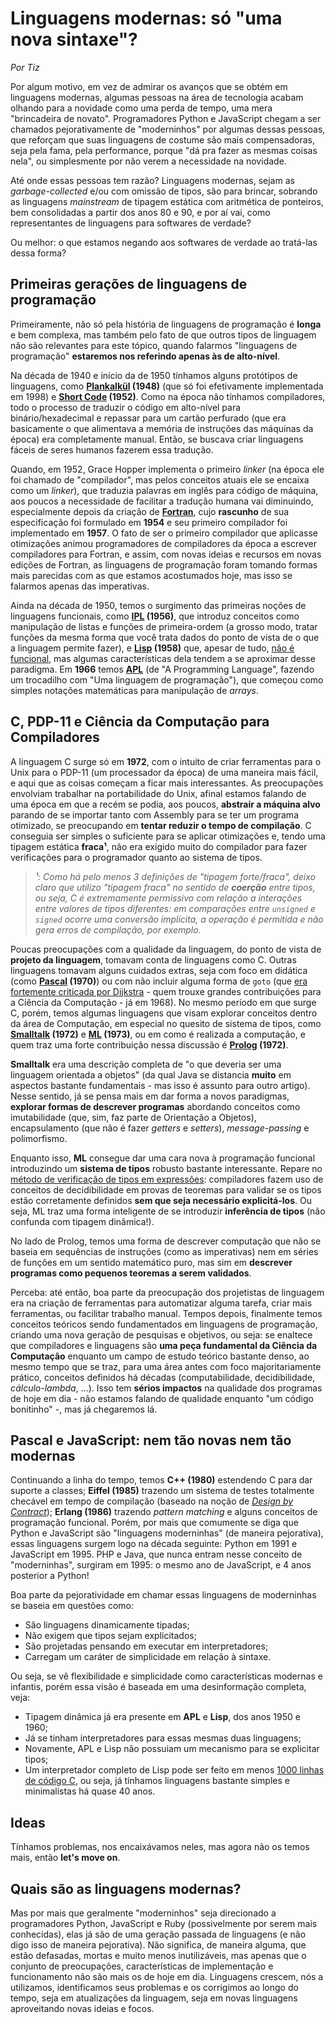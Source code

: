 Linguagens modernas: só "uma nova sintaxe"?
===========================================

_Por Tiz_

Por algum motivo, em vez de admirar os avanços que se obtém em linguagens
modernas, algumas pessoas na área de tecnologia acabam olhando para a novidade
como uma perda de tempo, uma mera "brincadeira de novato". Programadores Python
e JavaScript chegam a ser chamados pejorativamente de "moderninhos" por algumas
dessas pessoas, que reforçam que suas linguagens de costume são mais
compensadoras, seja pela fama, pela performance, porque "dá pra fazer as mesmas
coisas nela", ou simplesmente por não verem a necessidade na novidade.

Até onde essas pessoas tem razão? Linguagens modernas, sejam as
_garbage-collected_ e/ou com omissão de tipos, são para brincar, sobrando as
linguagens _mainstream_ de tipagem estática com aritmética de ponteiros, bem
consolidadas a partir dos anos 80 e 90, e por aí vai, como representantes de
linguagens para softwares de verdade?

Ou melhor: o que estamos negando aos softwares de verdade ao tratá-las dessa
forma?

Primeiras gerações de linguagens de programação
-----------------------------------------------

Primeiramente, não só pela história de linguagens de programação é **longa** e
bem complexa, mas também pelo fato de que outros tipos de linguagem não são
relevantes para este tópico, quando falarmos "linguagens de programação"
**estaremos nos referindo apenas às de alto-nível**.

Na década de 1940 e início da de 1950 tínhamos alguns protótipos de linguagens,
como **[Plankalkül](https://en.wikipedia.org/wiki/Plankalk%C3%BCl) (1948)**
(que só foi efetivamente implementada em 1998) e **[Short
Code](https://en.wikipedia.org/wiki/Short_Code_(computer_language)) (1952)**.
Como na época não tínhamos compiladores, todo o processo de traduzir o código
em alto-nível para binário/hexadecimal e repassar para um cartão perfurado (que
era basicamente o que alimentava a memória de instruções das máquinas da época)
era completamente manual. Então, se buscava criar linguagens fáceis de seres
humanos fazerem essa tradução.

Quando, em 1952, Grace Hopper implementa o primeiro _linker_ (na época ele foi
chamado de "compilador", mas pelos conceitos atuais ele se encaixa como um
_linker_), que traduzia palavras em inglês para código de máquina, aos poucos a
necessidade de facilitar a tradução humana vai diminuindo, especialmente depois
da criação de **[Fortran](https://en.wikipedia.org/wiki/Fortran)**, cujo
**rascunho** de sua especificação foi formulado em **1954** e seu primeiro
compilador foi implementado em **1957**. O fato de ser o primeiro compilador
que aplicasse otimizações animou programadores de compiladores da época a
escrever compiladores para Fortran, e assim, com novas ideias e recursos em
novas edições de Fortran, as linguagens de programação foram tomando formas
mais parecidas com as que estamos acostumados hoje, mas isso se falarmos apenas
das imperativas.

Ainda na década de 1950, temos o surgimento das primeiras noções de linguagens
funcionais, como
**[IPL](https://en.wikipedia.org/wiki/Information_Processing_Language)
(1956)**, que introduz conceitos como manipulação de listas e funções de
primeira-ordem (a grosso modo, tratar funções da mesma forma que você trata
dados do ponto de vista de o que a linguagem permite fazer), e
**[Lisp](https://en.wikipedia.org/wiki/Lisp_(programming_language)) (1958)**
que, apesar de tudo, [não é
funcional](https://letoverlambda.com/index.cl/guest/chap5.html), mas algumas
características dela tendem a se aproximar desse paradigma. Em **1966** temos
**[APL](https://en.wikipedia.org/wiki/APL_(programming_language))** (de "A
Programming Language", fazendo um trocadilho com "Uma linguagem de
programação"), que começou como simples notações matemáticas para manipulação
de _arrays_.

C, PDP-11 e Ciência da Computação para Compiladores
---------------------------------------------------

A linguagem C surge só em **1972**, com o intuito de criar ferramentas para o
Unix para o PDP-11 (um processador da época) de uma maneira mais fácil, e aqui
que as coisas começam a ficar mais interessantes. As preocupações envolviam
trabalhar na portabilidade do Unix, afinal estamos falando de uma época em que
a recém se podia, aos poucos, **abstrair a máquina alvo** parando de se
importar tanto com Assembly para se ter um programa otimizado, se preocupando
em **tentar reduzir o tempo de compilação**. C conseguia ser simples o
suficiente para se aplicar otimizações e, tendo uma tipagem estática
**fraca¹**, não era exigido muito do compilador para fazer verificações para o
programador quanto ao sistema de tipos.

> _¹: Como há pelo menos 3 definições de "tipagem forte/fraca", deixo claro que
> utilizo "tipagem fraca" no sentido de **coerção** entre tipos, ou seja, C é
> extremamente permissivo com relação a interações entre valores de tipos
> diferentes: em comparações entre `unsigned` e `signed` ocorre uma conversão
> implícita, a operação é permitida e não gera erros de compilação, por
> exemplo._

Poucas preocupações com a qualidade da linguagem, do ponto de vista de
**projeto da linguagem**, tomavam conta de linguagens como C. Outras linguagens
tomavam alguns cuidados extras, seja com foco em didática (como
**[Pascal](https://en.wikipedia.org/wiki/Pascal_(programming_language))
(1970)**) ou com não incluir alguma forma de `goto` (que [era fortemente
criticada por
Dijkstra](https://homepages.cwi.nl/~storm/teaching/reader/Dijkstra68.pdf) -
quem trouxe grandes contribuições para a Ciência da Computação - já em 1968).
No mesmo período em que surge C, porém, temos algumas linguagens que visam
explorar conceitos dentro da área de Computação, em especial no quesito de
sistema de tipos, como **[Smalltalk](https://en.wikipedia.org/wiki/Smalltalk)
(1972)** e **[ML](https://en.wikipedia.org/wiki/ML_(programming_language))
(1973)**, ou em como é realizada a computação, e quem traz uma forte
contribuição nessa discussão é **[Prolog](https://en.wikipedia.org/wiki/Prolog)
(1972)**.

**Smalltalk** era uma descrição completa de "o que deveria ser uma linguagem
orientada a objetos" (da qual Java se distancia **muito** em aspectos bastante
fundamentais - mas isso é assunto para outro artigo). Nesse sentido, já se
pensa mais em dar forma a novos paradigmas, **explorar formas de descrever
programas** abordando conceitos como imutabilidade (que, sim, faz parte de
Orientação a Objetos), encapsulamento (que não é fazer _getters_ e _setters_),
_message-passing_ e polimorfismo.

Enquanto isso, **ML** consegue dar uma cara nova à programação funcional
introduzindo um **sistema de tipos** robusto bastante interessante. Repare no
[método de verificação de tipos em
expressões](https://en.wikipedia.org/wiki/Hindley%E2%80%93Milner_type_system#Type-checking_vs._type-inference):
compiladores fazem uso de conceitos de decidibilidade em provas de teoremas
para validar se os tipos estão corretamente definidos **sem que seja necessário
explicitá-los**. Ou seja, ML traz uma forma inteligente de se introduzir
**inferência de tipos** (não confunda com tipagem dinâmica!).

No lado de Prolog, temos uma forma de descrever computação que não se baseia em
sequências de instruções (como as imperativas) nem em séries de funções em um
sentido matemático puro, mas sim em **descrever programas como pequenos
teoremas a serem validados**.

Perceba: até então, boa parte da preocupação dos projetistas de linguagem era
na criação de ferramentas para automatizar alguma tarefa, criar mais
ferramentas, ou facilitar trabalho manual. Tempos depois, finalmente temos
conceitos teóricos sendo fundamentados em linguagens de programação, criando
uma nova geração de pesquisas e objetivos, ou seja: se enaltece que
compiladores e linguagens são **uma peça fundamental da Ciência da
Computação** enquanto um campo de estudo teórico bastante denso, ao mesmo tempo
que se traz, para uma área antes com foco majoritariamente prático, conceitos
definidos há décadas (computabilidade, decidibilidade, _cálculo-lambda_, ...).
Isso tem **sérios impactos** na qualidade dos programas de hoje em dia - não
estamos falando de qualidade enquanto "um código bonitinho" -, mas já
chegaremos lá.

Pascal e JavaScript: nem tão novas nem tão modernas
---------------------------------------------------

Continuando a linha do tempo, temos **C++ (1980)** estendendo C para dar
suporte a classes; **Eiffel (1985)** trazendo um sistema de testes totalmente
checável em tempo de compilação (baseado na noção de [_Design by
Contract_](https://en.wikipedia.org/wiki/Design_by_contract)); **Erlang
(1986)** trazendo _pattern matching_ e alguns conceitos de programação
funcional. Porém, por mais que comumente se diga que Python e JavaScript são
"linguagens moderninhas" (de maneira pejorativa), essas linguagens surgem logo
na década seguinte: Python em 1991 e JavaScript em 1995. PHP e Java, que nunca
entram nesse conceito de "moderninhas", surgiram em 1995: o mesmo ano de
JavaScript, e 4 anos posterior a Python!

Boa parte da pejoratividade em chamar essas linguagens de moderninhas se baseia
em questões como:

- São linguagens dinamicamente tipadas;
- Não exigem que tipos sejam explicitados;
- São projetadas pensando em executar em interpretadores;
- Carregam um caráter de simplicidade em relação à sintaxe.

Ou seja, se vê flexibilidade e simplicidade como características modernas e
infantis, porém essa visão é baseada em uma desinformação completa, veja:

- Tipagem dinâmica já era presente em **APL** e **Lisp**, dos anos 1950 e 1960;
- Já se tinham interpretadores para essas mesmas duas linguagens;
- Novamente, APL e Lisp não possuiam um mecanismo para se explicitar tipos;
- Um interpretador completo de Lisp pode ser feito em menos [1000 linhas de
  código C](https://github.com/rui314/minilisp), ou seja, já tínhamos
  linguagens bastante simples e minimalistas há quase 40 anos.

Ideas
-----

Tínhamos problemas, nos encaixávamos neles, mas agora não os temos mais, então
**let's move on**.

Quais são as linguagens modernas?
---------------------------------

Mas por mais que geralmente "moderninhos" seja direcionado a programadores
Python, JavaScript e Ruby (possivelmente por serem mais conhecidas), elas já
são de uma geração passada de linguagens (e não digo isso de maneira
pejorativa). Não significa, de maneira alguma, que estão defasadas, mortas e
muito menos inutilizáveis, mas apenas que o conjunto de preocupações,
características de implementação e funcionamento não são mais os de hoje em
dia. Linguagens crescem, nós a utilizamos, identificamos seus problemas e os
corrigimos ao longo do tempo, seja em atualizações da linguagem, seja em novas
linguagens aproveitando novas ideias e focos.
